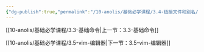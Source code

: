 ```yaml
---
{"dg-publish":true,"permalink":"/10-anolis/基础必学课程/3.4-链接文件和别名/","dgPassFrontmatter":true}
---
```



[[10-anolis/基础必学课程/3.3-基础命令\|上一节：3.3-基础命令]]

[[10-anolis/基础必学课程/3.5-vim-编辑器\|下一节：3.5-vim-编辑器]]